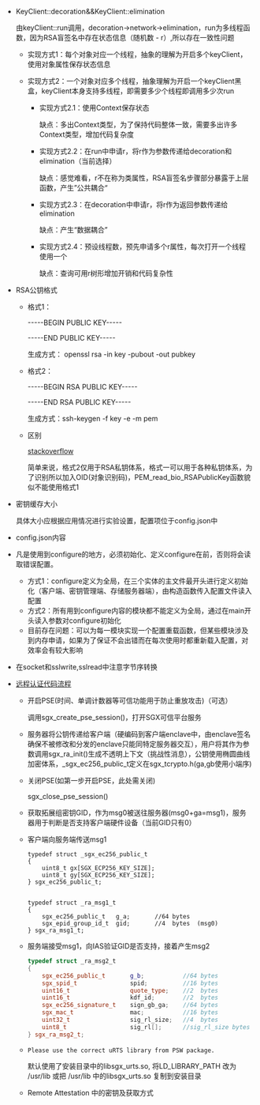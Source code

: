 * KeyClient::decoration&&KeyClient::elimination

  由keyClient::run调用，decoration->network->elimination，run为多线程函数，因为RSA盲签名中存在状态信息（随机数 - r）,所以存在一致性问题

  * 实现方式1：每个对象对应一个线程，抽象的理解为开启多个keyClient，使用对象属性保存状态信息

  * 实现方式2：一个对象对应多个线程，抽象理解为开启一个keyClient黑盒，keyClient本身支持多线程，即需要多少个线程即调用多少次run

    * 实现方式2.1：使用Context保存状态

      缺点：多出Context类型，为了保持代码整体一致，需要多出许多Context类型，增加代码复杂度

    * 实现方式2.2：在run中申请r，将r作为参数传递给decoration和elimination（当前选择）

      缺点：感觉难看，r不在称为类属性，RSA盲签名步骤部分暴露于上层函数，产生”公共耦合“

    * 实现方式2.3：在decoration中申请r，将r作为返回参数传递给elimination

      缺点：产生“数据耦合”

    * 实现方式2.4：预设线程数，预先申请多个r属性，每次打开一个线程使用一个

      缺点：查询可用r树形增加开销和代码复杂性

* RSA公钥格式

  * 格式1：

    -----BEGIN PUBLIC KEY-----

    -----END PUBLIC KEY-----

    生成方式： openssl rsa -in key -pubout -out pubkey

  * 格式2：

    -----BEGIN RSA PUBLIC KEY-----

    -----END RSA PUBLIC KEY-----

    生成方式：ssh-keygen -f key -e -m pem

  * 区别

    [stackoverflow](https://stackoverflow.com/questions/18039401/how-can-i-transform-between-the-two-styles-of-public-key-format-one-begin-rsa)

    简单来说，格式2仅用于RSA私钥体系，格式一可以用于各种私钥体系，为了识别所以加入OID(对象识别码)，PEM_read_bio_RSAPublicKey函数貌似不能使用格式1

* 密钥缓存大小

  具体大小应根据应用情况进行实验设置，配置项位于config.json中

* config.json内容



* 凡是使用到configure的地方，必须初始化、定义configure在前，否则将会读取错误配置。
  * 方式1：configure定义为全局，在三个实体的主文件最开头进行定义初始化（客户端、密钥管理端、存储服务器端），由构造函数传入配置文件读入配置
  * 方式2：所有用到configure内容的模块都不能定义为全局，通过在main开头读入参数对configure初始化
  * 目前存在问题：可以为每一模块实现一个配置重载函数，但某些模块涉及到内存申请，如果为了保证不会出错而在每次使用时都重新载入配置，对效率会有较大影响

* 在socket和sslwrite,sslread中注意字节序转换

* [远程认证代码流程](https://software.intel.com/en-us/articles/code-sample-intel-software-guard-extensions-remote-attestation-end-to-end-example)

  * 开启PSE(时间、单调计数器等可信功能用于防止重放攻击)（可选）

    调用sgx_create_pse_session()，打开SGX可信平台服务

  * 服务器将公钥传递给客户端（硬编码到客户端enclave中，由enclave签名确保不被修改和分发的enclave只能同特定服务器交互），用户将其作为参数调用sgx_ra_init()生成不透明上下文（挑战性消息），公钥使用椭圆曲线加密体系，_sgx_ec256_public_t定义在sgx_tcrypto.h(ga,gb使用小端序)

  * 关闭PSE(如第一步开启PSE，此处需关闭)

    sgx_close_pse_session()

  * 获取拓展组密钥GID，作为msg0被送往服务器(msg0+ga=msg1)，服务器用于判断是否支持客户端硬件设备（当前GID只有0）

  * 客户端向服务端传送msg1

    ```
    typedef struct _sgx_ec256_public_t
    {
        uint8_t gx[SGX_ECP256_KEY_SIZE];
        uint8_t gy[SGX_ECP256_KEY_SIZE];
    } sgx_ec256_public_t;
    
    
    typedef struct _ra_msg1_t
    {
        sgx_ec256_public_t   g_a;		//64 bytes
        sgx_epid_group_id_t  gid;		//4  bytes  (msg0)
    } sgx_ra_msg1_t;
    ```

  * 服务端接受msg1，向IAS验证GID是否支持，接着产生msg2

    ```c++
    typedef struct _ra_msg2_t
    {
        sgx_ec256_public_t       g_b;			//64 bytes
        sgx_spid_t               spid;			//16 bytes
        uint16_t                 quote_type;	//2  bytes
        uint16_t                 kdf_id;		//2  bytes
        sgx_ec256_signature_t    sign_gb_ga;	//64 bytes
        sgx_mac_t                mac;			//16 bytes
        uint32_t                 sig_rl_size;	//4  bytes
        uint8_t                  sig_rl[];		//sig_rl_size bytes
    } sgx_ra_msg2_t;
    ```

    

  * `Please use the correct uRTS library from PSW package.`

    默认使用了安装目录中的libsgx_urts.so, 将LD_LIBRARY_PATH 改为 /usr/lib 或把 /usr/lib 中的libsgx_urts.so 复制到安装目录 

  * Remote Attestation 中的密钥及获取方式